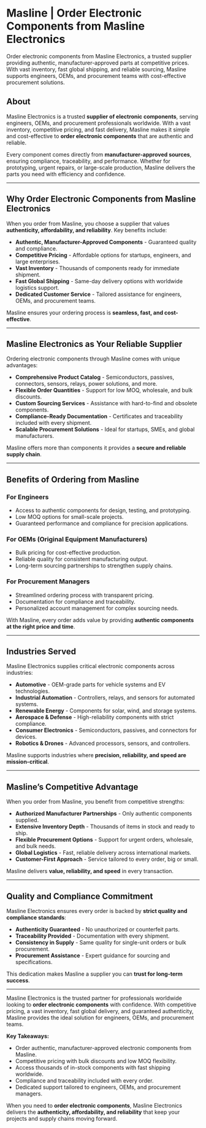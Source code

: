 # Masline | Order Electronic Components from Masline Electronics

Order electronic components from Masline Electronics, a trusted supplier providing authentic, manufacturer-approved parts at competitive prices. With vast inventory, fast global shipping, and reliable sourcing, Masline supports engineers, OEMs, and procurement teams with cost-effective procurement solutions. 

## About  
Masline Electronics is a trusted **supplier of electronic components**, serving engineers, OEMs, and procurement professionals worldwide. With a vast inventory, competitive pricing, and fast delivery, Masline makes it simple and cost-effective to **order electronic components** that are authentic and reliable.  

Every component comes directly from **manufacturer-approved sources**, ensuring compliance, traceability, and performance. Whether for prototyping, urgent repairs, or large-scale production, Masline delivers the parts you need with efficiency and confidence.  

---

## Why Order Electronic Components from Masline Electronics  

When you order from Masline, you choose a supplier that values **authenticity, affordability, and reliability**. Key benefits include:  

- **Authentic, Manufacturer-Approved Components** - Guaranteed quality and compliance.  
- **Competitive Pricing** - Affordable options for startups, engineers, and large enterprises.  
- **Vast Inventory** - Thousands of components ready for immediate shipment.  
- **Fast Global Shipping** - Same-day delivery options with worldwide logistics support.  
- **Dedicated Customer Service** - Tailored assistance for engineers, OEMs, and procurement teams.  

Masline ensures your ordering process is **seamless, fast, and cost-effective**.  

---

## Masline Electronics as Your Reliable Supplier  

Ordering electronic components through Masline comes with unique advantages:  

- **Comprehensive Product Catalog** - Semiconductors, passives, connectors, sensors, relays, power solutions, and more.  
- **Flexible Order Quantities** - Support for low MOQ, wholesale, and bulk discounts.  
- **Custom Sourcing Services** - Assistance with hard-to-find and obsolete components.  
- **Compliance-Ready Documentation** - Certificates and traceability included with every shipment.  
- **Scalable Procurement Solutions** - Ideal for startups, SMEs, and global manufacturers.  

Masline offers more than components it provides a **secure and reliable supply chain**.  

---

## Benefits of Ordering from Masline  

### For Engineers  
- Access to authentic components for design, testing, and prototyping.  
- Low MOQ options for small-scale projects.  
- Guaranteed performance and compliance for precision applications.  

### For OEMs (Original Equipment Manufacturers)  
- Bulk pricing for cost-effective production.  
- Reliable quality for consistent manufacturing output.  
- Long-term sourcing partnerships to strengthen supply chains.  

### For Procurement Managers  
- Streamlined ordering process with transparent pricing.  
- Documentation for compliance and traceability.  
- Personalized account management for complex sourcing needs.  

With Masline, every order adds value by providing **authentic components at the right price and time**.  

---

## Industries Served  

Masline Electronics supplies critical electronic components across industries:  

- **Automotive** - OEM-grade parts for vehicle systems and EV technologies.  
- **Industrial Automation** - Controllers, relays, and sensors for automated systems.  
- **Renewable Energy** - Components for solar, wind, and storage systems.  
- **Aerospace & Defense** - High-reliability components with strict compliance.  
- **Consumer Electronics** - Semiconductors, passives, and connectors for devices.  
- **Robotics & Drones** - Advanced processors, sensors, and controllers.  

Masline supports industries where **precision, reliability, and speed are mission-critical**.  

---

## Masline’s Competitive Advantage  

When you order from Masline, you benefit from competitive strengths:  

- **Authorized Manufacturer Partnerships** - Only authentic components supplied.  
- **Extensive Inventory Depth** - Thousands of items in stock and ready to ship.  
- **Flexible Procurement Options** - Support for urgent orders, wholesale, and bulk needs.  
- **Global Logistics** - Fast, reliable delivery across international markets.  
- **Customer-First Approach** - Service tailored to every order, big or small.  

Masline delivers **value, reliability, and speed** in every transaction.  

---

## Quality and Compliance Commitment  

Masline Electronics ensures every order is backed by **strict quality and compliance standards**:  

- **Authenticity Guaranteed** - No unauthorized or counterfeit parts.  
- **Traceability Provided** - Documentation with every shipment.  
- **Consistency in Supply** - Same quality for single-unit orders or bulk procurement.  
- **Procurement Assistance** - Expert guidance for sourcing and specifications.  

This dedication makes Masline a supplier you can **trust for long-term success**.  

---  

Masline Electronics is the trusted partner for professionals worldwide looking to **order electronic components** with confidence. With competitive pricing, a vast inventory, fast global delivery, and guaranteed authenticity, Masline provides the ideal solution for engineers, OEMs, and procurement teams.  

**Key Takeaways:**  
- Order authentic, manufacturer-approved electronic components from Masline.  
- Competitive pricing with bulk discounts and low MOQ flexibility.  
- Access thousands of in-stock components with fast shipping worldwide.  
- Compliance and traceability included with every order.  
- Dedicated support tailored to engineers, OEMs, and procurement managers.  

When you need to **order electronic components**, Masline Electronics delivers the **authenticity, affordability, and reliability** that keep your projects and supply chains moving forward.  
